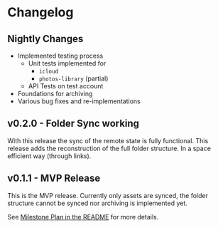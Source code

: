 # Changelog

## Nightly Changes
  * Implemented testing process
    * Unit tests implemented for
      * `icloud`
      * `photos-library` (partial)
    * API Tests on test account
  * Foundations for archiving
  * Various bug fixes and re-implementations

## v0.2.0 - Folder Sync working
With this release the sync of the remote state is fully functional. This release adds the reconstruction of the full folder structure. In a space efficient way (through links).

## v0.1.1 - MVP Release
This is the MVP release. Currently only assets are synced, the folder structure cannot be synced nor archiving is implemented yet.

See [Milestone Plan in the README](https://github.com/steilerDev/icloud-photos-sync/blob/9492d82079f41e3fd98c66d664a680a6c34afd97/README.md#milestone-plan) for more details.